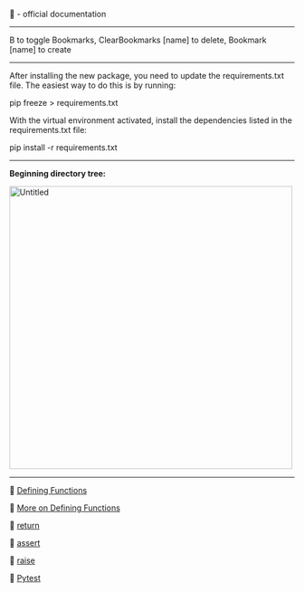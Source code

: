 📖 - official documentation

---

B to toggle Bookmarks, ClearBookmarks [name] to delete, Bookmark [name] to create

---

After installing the new package, you need to update the requirements.txt file. The easiest way to do this is by running:

pip freeze > requirements.txt

With the virtual environment activated, install the dependencies listed in the requirements.txt file:

pip install -r requirements.txt

---
**Beginning directory tree:**

<img src="https://github.com/user-attachments/assets/8632d2ce-455a-4964-bfaa-4f5b86f4a3cc" alt="Untitled" width="500"/>

---

📖 [Defining Functions](https://docs.python.org/3/tutorial/controlflow.html#defining-functions)

📖 [More on Defining Functions](https://docs.python.org/3/tutorial/controlflow.html#more-on-defining-functions)

📖 [return](https://docs.python.org/3/reference/simple_stmts.html#the-return-statement)

📖 [assert](https://docs.python.org/3/reference/simple_stmts.html#the-assert-statement)

📖 [raise](https://docs.python.org/3/reference/simple_stmts.html#the-raise-statement)

📖 [Pytest](https://docs.pytest.org/en/stable/getting-started.html)


